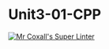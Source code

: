 # Unit3-01-CPP
[![Mr Coxall's Super Linter](https://github.com/ICS3U-Programming-VanN/Unit3-01-CPP/workflows/Mr%20Coxall's%20Super%20Linter/badge.svg)](https://github.com/ICS3U-Programming-VanN/Unit3-01-CPP/actions/)

